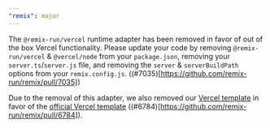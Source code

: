 ```yaml
---
"remix": major
---
```


The `@remix-run/vercel` runtime adapter has been removed in favor of out of the box Vercel functionality. Please update your code by removing `@remix-run/vercel` & `@vercel/node` from your `package.json`, removing your `server.ts`/`server.js` file, and removing the `server` & `serverBuildPath` options from your `remix.config.js`. ((#7035)[https://github.com/remix-run/remix/pull/7035])

Due to the removal of this adapter, we also removed our [Vercel template][vercel-template] in favor of the [official Vercel template][official-vercel-template] ((#6784)[https://github.com/remix-run/remix/pull/6784]).

[vercel-template]: https://github.com/remix-run/remix/tree/main/templates/vercel
[official-vercel-template]: https://github.com/vercel/vercel/tree/main/examples/remix
